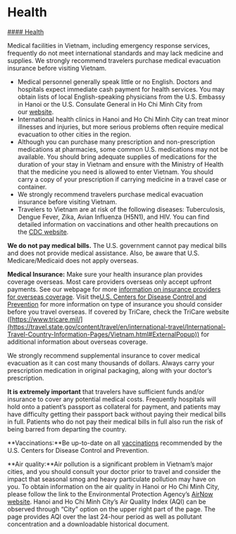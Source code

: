 # Health

[#### Health](javascript:void(0); "Health")

Medical facilities in Vietnam, including emergency response services, frequently do not meet international standards and may lack medicine and supplies. We strongly recommend travelers purchase medical evacuation insurance before visiting Vietnam.

* Medical personnel generally speak little or no English. Doctors and hospitals expect immediate cash payment for health services. You may obtain lists of local English-speaking physicians from the U.S. Embassy in Hanoi or the U.S. Consulate General in Ho Chi Minh City from our [website](https://vn.usembassy.gov/medical-assistance/).
* International health clinics in Hanoi and Ho Chi Minh City can treat minor illnesses and injuries, but more serious problems often require medical evacuation to other cities in the region.
* Although you can purchase many prescription and non-prescription medications at pharmacies, some common U.S. medications may not be available. You should bring adequate supplies of medications for the duration of your stay in Vietnam and ensure with the Ministry of Health that the medicine you need is allowed to enter Vietnam. You should carry a copy of your prescription if carrying medicine in a travel case or container.
* We strongly recommend travelers purchase medical evacuation insurance before visiting Vietnam.
* Travelers to Vietnam are at risk of the following diseases: Tuberculosis, Dengue Fever, Zika, Avian Influenza (H5N1), and HIV. You can find detailed information on vaccinations and other health precautions on the [CDC website](https://wwwnc.cdc.gov/travel/destinations/traveler/none/vietnam).

**We do not pay medical bills.** The U.S. government cannot pay medical bills and does not provide medical assistance. Also, be aware that U.S. Medicare/Medicaid does not apply overseas.

**Medical Insurance:** Make sure your health insurance plan provides coverage overseas. Most care providers overseas only accept upfront payments. See our webpage for more [information on insurance providers for overseas coverage](https://travel.state.gov/content/travel/en/international-travel/before-you-go/your-health-abroad/insurance-providers-overseas.html). Visit the[U.S. Centers for Disease Control and Prevention](https://wwwnc.cdc.gov/travel/destinations/traveler/none/vietnam) for more information on type of insurance you should consider before you travel overseas. If covered by TriCare, check the TriCare website ([https://www.tricare.mil/](https://travel.state.gov/content/travel/en/international-travel/International-Travel-Country-Information-Pages/Vietnam.html#ExternalPopup)) for additional information about overseas coverage.

We strongly recommend supplemental insurance to cover medical evacuation as it can cost many thousands of dollars. Always carry your prescription medication in original packaging, along with your doctor’s prescription.

**It is extremely important** that travelers have sufficient funds and/or insurance to cover any potential medical costs. Frequently hospitals will hold onto a patient’s passport as collateral for payment, and patients may have difficulty getting their passport back without paying their medical bills in full. Patients who do not pay their medical bills in full also run the risk of being barred from departing the country.

**Vaccinations:**Be up-to-date on all [vaccinations](https://wwwnc.cdc.gov/travel/destinations/traveler/none/vietnam) recommended by the U.S. Centers for Disease Control and Prevention. 

**Air quality:**Air pollution is a significant problem in Vietnam’s major cities, and you should consult your doctor prior to travel and consider the impact that seasonal smog and heavy particulate pollution may have on you. To obtain information on the air quality in Hanoi or Ho Chi Minh City, please follow the link to the Environmental Protection Agency’s [AirNow website](https://www.airnow.gov/international/us-embassies-and-consulates/). Hanoi and Ho Chi Minh City’s Air Quality Index (AQI) can be observed through “City” option on the upper right part of the page. The page provides AQI over the last 24-hour period as well as pollutant concentration and a downloadable historical document.